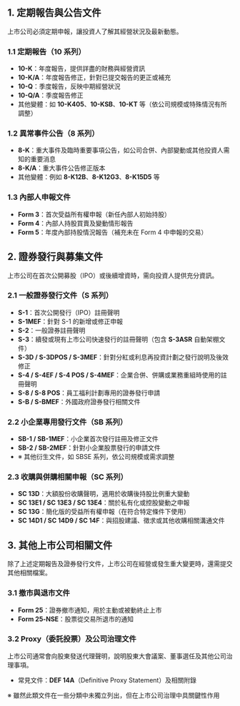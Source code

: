 ## 1. 定期報告與公告文件

上市公司必須定期申報，讓投資人了解其經營狀況及最新動態。

### 1.1 定期報告（10 系列）

- **10-K**：年度報告，提供詳盡的財務與經營資訊  
- **10-K/A**：年度報告修正，針對已提交報告的更正或補充  
- **10-Q**：季度報告，反映中期經營狀況  
- **10-Q/A**：季度報告修正  
- 其他變體：如 **10-K405**、**10-KSB**、**10-KT** 等（依公司規模或特殊情況有所調整）

### 1.2 異常事件公告（8 系列）

- **8-K**：重大事件及臨時重要事項公告，如公司合併、內部變動或其他投資人需知的重要消息  
- **8-K/A**：重大事件公告修正版本  
- 其他變體：例如 **8-K12B**、**8-K12G3**、**8-K15D5** 等

### 1.3 內部人申報文件

- **Form 3**：首次受益所有權申報（新任內部人初始持股）  
- **Form 4**：內部人持股買賣及變動情形報告  
- **Form 5**：年度內部持股情況報告（補充未在 Form 4 中申報的交易）

## 2. 證券發行與募集文件

上市公司在首次公開募股（IPO）或後續增資時，需向投資人提供充分資訊。

### 2.1 一般證券發行文件（S 系列）

- **S-1**：首次公開發行（IPO）註冊聲明  
- **S-1MEF**：針對 S-1 的新增或修正申報  
- **S-2**：一般證券註冊聲明  
- **S-3**：續發或現有上市公司快速發行的註冊聲明（包含 **S-3ASR** 自動架棚文件）  
- **S-3D / S-3DPOS / S-3MEF**：針對分紅或利息再投資計劃之發行說明及後效修正  
- **S-4 / S-4EF / S-4 POS / S-4MEF**：企業合併、併購或業務重組時使用的註冊聲明  
- **S-8 / S-8 POS**：員工福利計劃專用的證券發行申請  
- **S-B / S-BMEF**：外國政府證券發行相關文件

### 2.2 小企業專用發行文件（SB 系列）

- **SB-1 / SB-1MEF**：小企業首次發行註冊及修正文件  
- **SB-2 / SB-2MEF**：針對小企業股票發行的申請文件  
- ※ 其他衍生文件，如 SBSE 系列，依公司規模或需求調整

### 2.3 收購與併購相關申報（SC 系列）

- **SC 13D**：大額股份收購聲明，適用於收購後持股比例重大變動  
- **SC 13E1 / SC 13E3 / SC 13E4**：關於私有化或控股變動之申報  
- **SC 13G**：簡化版的受益所有權申報（在符合特定條件下使用）  
- **SC 14D1 / SC 14D9 / SC 14F**：與招股建議、徵求或其他收購相關溝通文件

## 3. 其他上市公司相關文件

除了上述定期報告及證券發行文件，上市公司在經營或發生重大變更時，還需提交其他相關檔案。

### 3.1 撤市與退市文件

- **Form 25**：證券撤市通知，用於主動或被動終止上市  
- **Form 25‑NSE**：股票從交易所退市的通知

### 3.2 Proxy（委託投票）及公司治理文件

上市公司通常會向股東發送代理聲明，說明股東大會議案、董事選任及其他公司治理事項。 

- 常見文件：**DEF 14A**（Definitive Proxy Statement）及相關附錄  

※ 雖然此類文件在一些分類中未獨立列出，但在上市公司治理中具關鍵性作用
